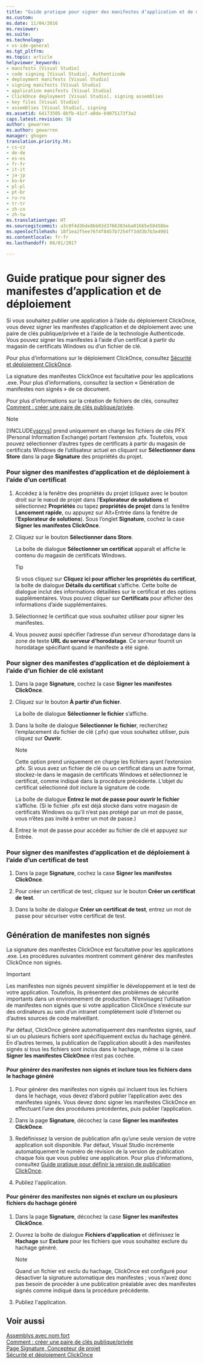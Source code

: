 ```yaml
---
title: "Guide pratique pour signer des manifestes d’application et de déploiement | Microsoft Docs"
ms.custom: 
ms.date: 11/04/2016
ms.reviewer: 
ms.suite: 
ms.technology:
- vs-ide-general
ms.tgt_pltfrm: 
ms.topic: article
helpviewer_keywords:
- manifests [Visual Studio]
- code signing [Visual Studio], Authenticode
- deployment manifests [Visual Studio]
- signing manifests [Visual Studio]
- application manifests [Visual Studio]
- ClickOnce deployment [Visual Studio], signing assemblies
- key files [Visual Studio]
- assemblies [Visual Studio], signing
ms.assetid: 64173505-8bfb-41cf-a0de-b9075173f3a2
caps.latest.revision: 58
author: gewarren
ms.author: gewarren
manager: ghogen
translation.priority.ht:
- cs-cz
- de-de
- es-es
- fr-fr
- it-it
- ja-jp
- ko-kr
- pl-pl
- pt-br
- ru-ru
- tr-tr
- zh-cn
- zh-tw
ms.translationtype: HT
ms.sourcegitcommit: a3c0f4d3bde8bb03d3766383eba01665e58458be
ms.openlocfilehash: 18f1ea2f5ee76f4f8457b7254ff3dd3b7b3e4901
ms.contentlocale: fr-fr
ms.lasthandoff: 08/01/2017

---
```

# <a name="how-to-sign-application-and-deployment-manifests"></a>Guide pratique pour signer des manifestes d’application et de déploiement
Si vous souhaitez publier une application à l’aide du déploiement ClickOnce, vous devez signer les manifestes d’application et de déploiement avec une paire de clés publique/privée et à l’aide de la technologie Authenticode. Vous pouvez signer les manifestes à l’aide d’un certificat à partir du magasin de certificats Windows ou d’un fichier de clé.  
  
 Pour plus d’informations sur le déploiement ClickOnce, consultez [Sécurité et déploiement ClickOnce](../deployment/clickonce-security-and-deployment.md).  
  
 La signature des manifestes ClickOnce est facultative pour les applications .exe. Pour plus d’informations, consultez la section « Génération de manifestes non signés » de ce document.  
  
 Pour plus d’informations sur la création de fichiers de clés, consultez [Comment : créer une paire de clés publique/privée](/dotnet/framework/app-domains/how-to-create-a-public-private-key-pair).  
  
> [!NOTE]
>  [!INCLUDE[vsprvs](../code-quality/includes/vsprvs_md.md)] prend uniquement en charge les fichiers de clés PFX (Personal Information Exchange) portant l’extension .pfx. Toutefois, vous pouvez sélectionner d’autres types de certificats à partir du magasin de certificats Windows de l’utilisateur actuel en cliquant sur **Sélectionner dans Store** dans la page **Signature** des propriétés du projet.  
  
### <a name="to-sign-application-and-deployment-manifests-using-a-certificate"></a>Pour signer des manifestes d’application et de déploiement à l’aide d’un certificat  
  
1.  Accédez à la fenêtre des propriétés du projet (cliquez avec le bouton droit sur le nœud de projet dans l’**Explorateur de solutions** et sélectionnez **Propriétés** ou tapez **propriétés de projet** dans la fenêtre **Lancement rapide**, ou appuyez sur Alt+Entrée dans la fenêtre de l’**Explorateur de solutions**). Sous l’onglet **Signature**, cochez la case **Signer les manifestes ClickOnce**.  
  
2.  Cliquez sur le bouton **Sélectionner dans Store**.  
  
     La boîte de dialogue **Sélectionner un certificat** apparaît et affiche le contenu du magasin de certificats Windows.  
  
    > [!TIP]
    >  Si vous cliquez sur **Cliquez ici pour afficher les propriétés du certificat**, la boîte de dialogue **Détails du certificat** s’affiche. Cette boîte de dialogue inclut des informations détaillées sur le certificat et des options supplémentaires. Vous pouvez cliquer sur **Certificats** pour afficher des informations d’aide supplémentaires.  
  
3.  Sélectionnez le certificat que vous souhaitez utiliser pour signer les manifestes.  
  
4.  Vous pouvez aussi spécifier l’adresse d’un serveur d’horodatage dans la zone de texte **URL du serveur d’horodatage**. Ce serveur fournit un horodatage spécifiant quand le manifeste a été signé.  
  
### <a name="to-sign-application-and-deployment-manifests-using-an-existing-key-file"></a>Pour signer des manifestes d’application et de déploiement à l’aide d’un fichier de clé existant  
  
1.  Dans la page **Signature**, cochez la case **Signer les manifestes ClickOnce**.  
  
2.  Cliquez sur le bouton **À partir d’un fichier**.  
  
     La boîte de dialogue **Sélectionner le fichier** s’affiche.  
  
3.  Dans la boîte de dialogue **Sélectionner le fichier**, recherchez l’emplacement du fichier de clé (.pfx) que vous souhaitez utiliser, puis cliquez sur **Ouvrir**.  
  
    > [!NOTE]
    >  Cette option prend uniquement en charge les fichiers ayant l’extension .pfx. Si vous avez un fichier de clé ou un certificat dans un autre format, stockez-le dans le magasin de certificats Windows et sélectionnez le certificat, comme indiqué dans la procédure précédente. L’objet du certificat sélectionné doit inclure la signature de code.  
  
     La boîte de dialogue **Entrez le mot de passe pour ouvrir le fichier** s’affiche. (Si le fichier .pfx est déjà stocké dans votre magasin de certificats Windows ou qu’il n’est pas protégé par un mot de passe, vous n’êtes pas invité à entrer un mot de passe.)  
  
4.  Entrez le mot de passe pour accéder au fichier de clé et appuyez sur Entrée.  
  
### <a name="to-sign-application-and-deployment-manifests-using-a-test-certificate"></a>Pour signer des manifestes d’application et de déploiement à l’aide d’un certificat de test  
  
1.  Dans la page **Signature**, cochez la case **Signer les manifestes ClickOnce**.  
  
2.  Pour créer un certificat de test, cliquez sur le bouton **Créer un certificat de test**.  
  
3.  Dans la boîte de dialogue **Créer un certificat de test**, entrez un mot de passe pour sécuriser votre certificat de test.  
  
## <a name="generating-unsigned-manifests"></a>Génération de manifestes non signés  
 La signature des manifestes ClickOnce est facultative pour les applications .exe. Les procédures suivantes montrent comment générer des manifestes ClickOnce non signés.  
  
> [!IMPORTANT]
>  Les manifestes non signés peuvent simplifier le développement et le test de votre application. Toutefois, ils présentent des problèmes de sécurité importants dans un environnement de production. N’envisagez l’utilisation de manifestes non signés que si votre application ClickOnce s’exécute sur des ordinateurs au sein d’un intranet complètement isolé d’Internet ou d’autres sources de code malveillant.  
  
 Par défaut, ClickOnce génère automatiquement des manifestes signés, sauf si un ou plusieurs fichiers sont spécifiquement exclus du hachage généré. En d’autres termes, la publication de l’application aboutit à des manifestes signés si tous les fichiers sont inclus dans le hachage, même si la case **Signer les manifestes ClickOnce** n’est pas cochée.  
  
#### <a name="to-generate-unsigned-manifests-and-include-all-files-in-the-generated-hash"></a>Pour générer des manifestes non signés et inclure tous les fichiers dans le hachage généré  
  
1.  Pour générer des manifestes non signés qui incluent tous les fichiers dans le hachage, vous devez d’abord publier l’application avec des manifestes signés. Vous devez donc signer les manifestes ClickOnce en effectuant l’une des procédures précédentes, puis publier l’application.  
  
2.  Dans la page **Signature**, décochez la case **Signer les manifestes ClickOnce**.  
  
3.  Redéfinissez la version de publication afin qu’une seule version de votre application soit disponible. Par défaut, Visual Studio incrémente automatiquement le numéro de révision de la version de publication chaque fois que vous publiez une application. Pour plus d’informations, consultez [Guide pratique pour définir la version de publication ClickOnce](../deployment/how-to-set-the-clickonce-publish-version.md).  
  
4.  Publiez l'application.  
  
#### <a name="to-generate-unsigned-manifests-and-exclude-one-or-more-files-from-the-generated-hash"></a>Pour générer des manifestes non signés et exclure un ou plusieurs fichiers du hachage généré  
  
1.  Dans la page **Signature**, décochez la case **Signer les manifestes ClickOnce**.  
  
2.  Ouvrez la boîte de dialogue **Fichiers d’application** et définissez le **Hachage** sur **Exclure** pour les fichiers que vous souhaitez exclure du hachage généré.  
  
    > [!NOTE]
    >  Quand un fichier est exclu du hachage, ClickOnce est configuré pour désactiver la signature automatique des manifestes ; vous n’avez donc pas besoin de procéder à une publication préalable avec des manifestes signés comme indiqué dans la procédure précédente.  
  
3.  Publiez l'application.  
  
## <a name="see-also"></a>Voir aussi  
 [Assemblys avec nom fort](/dotnet/framework/app-domains/strong-named-assemblies)   
 [Comment : créer une paire de clés publique/privée](/dotnet/framework/app-domains/how-to-create-a-public-private-key-pair)   
 [Page Signature, Concepteur de projet](../ide/reference/signing-page-project-designer.md)   
 [Sécurité et déploiement ClickOnce](../deployment/clickonce-security-and-deployment.md)
